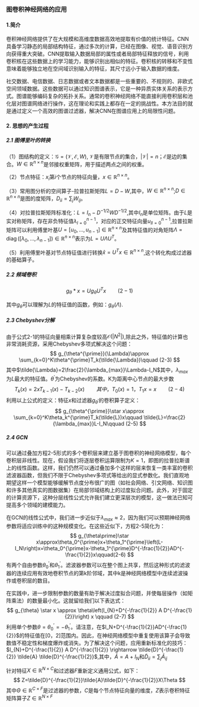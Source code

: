 ### 图卷积神经网络的应用

#### 1.简介

​		卷积神经网络提供了在大规模和高维度数据高效地提取有价值的统计特征。CNN具备学习静态的局部结构特征，通过多次的计算，已经在图像、视觉、语音识别方向获得重大突破。CNN提取输入数据局部的属性或者局部特征释放的信号，利用卷积核在这些数据上的学习能力，能够识别出相似的特征。卷积核的转移和不变性意味着能够独立地在空间域识别输入的特征，其尺寸远小于输入数据的维度。

​		社交数据、电信数据、日志数据或者文本数据都是一些重要的、不规则的、非欧式空间领域数据。这些数据可以通过知识图谱表示，它是一种异质实体关系的表示方式。图谱能够编码复杂的拓扑关系。通常的卷积神经网络不能直接利用卷积层和池化层对图谱网络进行操作，这在理论和实践上都存在一定的挑战性。本方法目的就是通过定义一个高效的图谱过滤器，解决CNN在图谱应用上的局限性问题。

#### 2. 思想的产生过程

#####  2.1 图傅里叶的转换

（1）图结构的定义：$\mathcal{G}=(\mathcal{V},\mathcal{E},W)$,  $\mathcal{V}$是有限节点的集合，$|\mathcal{V}|=n$；$\mathcal{E}$是边的集合。$W \in \mathbb{R}^{n \times n}$是邻接权重矩阵，用于描述两点之间的权重。

（2）节点特征：$x_i$第$i$个节点的特征向量，$x \in \mathbb{R}^{n\times n}$。

（3）常用图分析的空间算子-拉普拉斯矩阵$L=D-W$,其中，$W\in \mathbb{R}^{n\times n}$;$D\in \mathbb{R}^{n\times n}$是图的度矩阵，$D_{ii}=\sum_{j}W_{ij}$。

（4）对拉普拉斯矩阵标准化：$L=I_{n}-D^{-1/2}WD^{-1/2}$,其中$I_{n}$是单位矩阵。由于$L$是实对称矩阵，存在非负特征值${\lambda}^{n-1}_{l=0}$，对应的正交特征向量${u_l}_{l=0}^{n-1}$,拉普拉斯矩阵可以利用傅里叶基$U=[u_0,...,u_{n-1}]\in \mathbb{R}^{n\times n}$及其特征值的对角矩阵$\Lambda=\operatorname{diag}([\lambda_0,...,\lambda_{n-1}])\in \mathbb{R}^{n\times n}$表示为$L=U\Lambda U^T$。

（5）利用傅里叶基对节点特征值进行转换$\hat x=U^Tx\in \mathbb{R}^{n\times n}$,这个转化构成过滤器的基础算子。

##### 2.2 频域卷积

$$
g_{\theta}*x=Ug_{\theta}U^Tx\qquad(2-1)
$$

其中$g_{\theta}$可以理解为$L$的特征值的函数，例如：$g_{\theta}(\Lambda)$.

##### 2.3 Chebyshev分解

由于公式2-1的特征向量相乘计算复杂度较高$\mathcal{O}(|N^2|)$,除此之外，特征值的计算也非常消耗资源，采用Chebyshev多项式解决这个问题：
$$
g_{\theta^{\prime}}(\Lambda)\approx \sum_{k=0}^K\theta^{\prime}T_k(\tilde{\Lambda})\qquad (2-3)
$$
其中$\tilde{\Lambda}=2\frac{2}{\lambda_{max}}\Lambda-I_N$其中，$\lambda_{max}$为$L$最大的特征值。$\theta^{\prime}$为Chebyshev的系数。K为距离中心节点的最大步数
$$
T_{k}(x)=2xT_{k-1}(x)-T_{k-2}(x)\qquad 其中，T_0(x)=1，T_1{x}=x\qquad (2-4)
$$
利用以上公式的定义：特征$x$和过滤器$g_{\theta^{\prime}}$的卷积算子定义：
$$
g_{\theta^{\prime}}\star x\approx \sum_{k=0}^K\theta_k^{\prime}T_k(\tilde{L})x\qquad \tilde{L}=\frac{2}{\lambda_{max}}L-I_N\qquad (2-5)
$$

##### 2.4 GCN

可以通过叠加方程2-5形式的多个卷积层来建立基于图卷积的神经网络模型，每个卷积层非线性。现在，假设我们将逐层卷积运算限制为$K=1$，即图的拉普拉斯谱上的线性函数。这样，我们仍然可以通过叠加多个这样的层来恢复一类丰富的卷积滤波器函数，但我们不限于Chebyshev多项式等给出的显式参数化。我们直观地期望这样一个模型能够缓解节点度分布很广的图（如社会网络、引文网络、知识图和许多其他真实的图数据集）在局部邻域结构上的过度拟合问题。此外，对于固定的计算资源下，这种分层线性公式允许我们建立更深层次的模型，这一做法已知可提高多个领域的建模能力。

在GCN的线性公式中，我们进一步近似于$\lambda_{max}\approx 2$，因为我们可以预期神经网络参数将适应训练中的这种规模变化。在这些近似下，方程2-5简化为：
$$
g_{\theta\prime}\star x\approx\theta_0^{\prime}x+\theta_1^{\prime}\left(L-I_N\right)x=\theta_0^{\prime}x-\theta_1^{\prime}D^{-\frac{1}{2}}AD^{-\frac{1}{2}}x\qquad(2-6)
$$
有两个自由参数$\theta_0^{\prime}$和$\theta^{\prime}_1$。滤波器参数可以在整个图上共享，然后这种形式的滤波器的连续应用有效地卷积节点的第k阶邻域，其中k是神经网络模型中连续滤波操作或卷积层的数目。

在实践中，进一步限制参数的数量有助于解决过度拟合问题，并使每层操作（如矩阵乘法）的数量最小化。这就留给我们以下表达式：
$$
g_{\theta} \star x \approx \theta\left(I_{N}+D^{-\frac{1}{2}} A D^{-\frac{1}{2}}\right) x \qquad (2-7)
$$
利用单个参数$\theta=\theta_0^{\prime}=-\theta_1^{\prime}$。请注意，在$I_N+D^{-\frac{1}{2}}AD^{-\frac{1}{2}}$的特征值在[0，2]范围内。因此，在神经网络模型中重复使用该算子会导致数值不稳定性和梯度爆炸或消失。为了解决这个问题，应用重新标准化的技巧：$I_{N}+D^{-\frac{1}{2}} A D^{-\frac{1}{2}} \rightarrow \tilde{D}^{-\frac{1}{2}} \tilde{A} \tilde{D}^{-\frac{1}{2}}$,其中，$\tilde{A}=A+I_N$和$\tilde{D}_{ii}=\sum_j\tilde{A}_{ij}$

针对特征$X\in \mathbb{R}^{N\times C}$和过滤器$F$重新定义通用公式，如下：
$$
Z=\tilde{D}^{-\frac{1}{2}}\tilde{A}\tilde{D}^{-\frac{1}{2}}X\Theta
$$
其中$\Theta \in \mathbb{R}^{C\times F}$是过滤器的参数，$C$是每个节点特征向量的维度，$Z$表示卷积特征矩阵算子$Z\in\mathbb{R}^{N\times F}$

